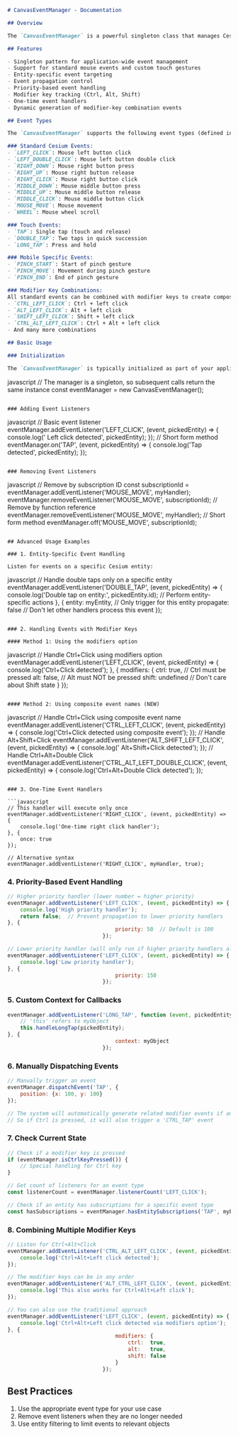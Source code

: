 ``` markdown
# CanvasEventManager - Documentation

## Overview

The `CanvasEventManager` is a powerful singleton class that manages Cesium mouse and touch events with support for custom event handling, entity targeting, and propagation control. It provides a comprehensive system for handling both standard Cesium events and custom touch events like taps, long taps, and double taps.

## Features

- Singleton pattern for application-wide event management
- Support for standard mouse events and custom touch gestures
- Entity-specific event targeting
- Event propagation control
- Priority-based event handling
- Modifier key tracking (Ctrl, Alt, Shift)
- One-time event handlers
- Dynamic generation of modifier-key combination events

## Event Types

The `CanvasEventManager` supports the following event types (defined in `CESIUM_EVENTS` constant):

### Standard Cesium Events:
- `LEFT_CLICK`: Mouse left button click
- `LEFT_DOUBLE_CLICK`: Mouse left button double click
- `RIGHT_DOWN`: Mouse right button press
- `RIGHT_UP`: Mouse right button release
- `RIGHT_CLICK`: Mouse right button click
- `MIDDLE_DOWN`: Mouse middle button press
- `MIDDLE_UP`: Mouse middle button release
- `MIDDLE_CLICK`: Mouse middle button click
- `MOUSE_MOVE`: Mouse movement
- `WHEEL`: Mouse wheel scroll

### Touch Events:
- `TAP`: Single tap (touch and release)
- `DOUBLE_TAP`: Two taps in quick succession
- `LONG_TAP`: Press and hold

### Mobile Specific Events:
- `PINCH_START`: Start of pinch gesture
- `PINCH_MOVE`: Movement during pinch gesture
- `PINCH_END`: End of pinch gesture

### Modifier Key Combinations:
All standard events can be combined with modifier keys to create composite events:
- `CTRL_LEFT_CLICK`: Ctrl + left click
- `ALT_LEFT_CLICK`: Alt + left click
- `SHIFT_LEFT_CLICK`: Shift + left click
- `CTRL_ALT_LEFT_CLICK`: Ctrl + Alt + left click
- And many more combinations

## Basic Usage

### Initialization

The `CanvasEventManager` is typically initialized as part of your application setup:
```

javascript // The manager is a singleton, so subsequent calls return the same instance const eventManager = new
CanvasEventManager();

``` 

### Adding Event Listeners
```

javascript // Basic event listener eventManager.addEventListener('LEFT_CLICK', (event, pickedEntity) => { console.log('
Left click detected', pickedEntity); });
// Short form method eventManager.on('TAP', (event, pickedEntity) => { console.log('Tap detected', pickedEntity); });

``` 

### Removing Event Listeners
```

javascript // Remove by subscription ID const subscriptionId = eventManager.addEventListener('MOUSE_MOVE', myHandler);
eventManager.removeEventListener('MOUSE_MOVE', subscriptionId);
// Remove by function reference eventManager.removeEventListener('MOUSE_MOVE', myHandler);
// Short form method eventManager.off('MOUSE_MOVE', subscriptionId);

``` 

## Advanced Usage Examples

### 1. Entity-Specific Event Handling

Listen for events on a specific Cesium entity:
```

javascript // Handle double taps only on a specific entity eventManager.addEventListener('DOUBLE_TAP', (event,
pickedEntity) => { console.log('Double tap on entity:', pickedEntity.id); // Perform entity-specific actions }, {
entity: myEntity, // Only trigger for this entity propagate: false // Don't let other handlers process this event });

``` 

### 2. Handling Events with Modifier Keys

#### Method 1: Using the modifiers option
```

javascript // Handle Ctrl+Click using modifiers option eventManager.addEventListener('LEFT_CLICK', (event,
pickedEntity) => { console.log('Ctrl+Click detected'); }, { modifiers: { ctrl: true, // Ctrl must be pressed alt:
false, // Alt must NOT be pressed shift: undefined // Don't care about Shift state } });

``` 

#### Method 2: Using composite event names (NEW)
```

javascript // Handle Ctrl+Click using composite event name eventManager.addEventListener('CTRL_LEFT_CLICK', (event,
pickedEntity) => { console.log('Ctrl+Click detected using composite event'); });
// Handle Alt+Shift+Click eventManager.addEventListener('ALT_SHIFT_LEFT_CLICK', (event, pickedEntity) => { console.log('
Alt+Shift+Click detected'); });
// Handle Ctrl+Alt+Double Click eventManager.addEventListener('CTRL_ALT_LEFT_DOUBLE_CLICK', (event, pickedEntity) => {
console.log('Ctrl+Alt+Double Click detected'); });

``` 

### 3. One-Time Event Handlers

```javascript
// This handler will execute only once
eventManager.addEventListener('RIGHT_CLICK', (event, pickedEntity) => {
    console.log('One-time right click handler');
}, {
    once: true
});

// Alternative syntax
eventManager.addEventListener('RIGHT_CLICK', myHandler, true);
```

### 4. Priority-Based Event Handling

```javascript
// Higher priority handler (lower number = higher priority)
eventManager.addEventListener('LEFT_CLICK', (event, pickedEntity) => {
    console.log('High priority handler');
    return false;  // Prevent propagation to lower priority handlers
}, {
                                  priority: 50  // Default is 100
                              });

// Lower priority handler (will only run if higher priority handlers allow propagation)
eventManager.addEventListener('LEFT_CLICK', (event, pickedEntity) => {
    console.log('Low priority handler');
}, {
                                  priority: 150
                              });
```

### 5. Custom Context for Callbacks

```javascript
eventManager.addEventListener('LONG_TAP', function (event, pickedEntity) {
    // 'this' refers to myObject
    this.handleLongTap(pickedEntity);
}, {
                                  context: myObject
                              });
```

### 6. Manually Dispatching Events

```javascript
// Manually trigger an event
eventManager.dispatchEvent('TAP', {
    position: {x: 100, y: 100}
});

// The system will automatically generate related modifier events if any modifiers are pressed
// So if Ctrl is pressed, it will also trigger a 'CTRL_TAP' event
```

### 7. Check Current State

```javascript
// Check if a modifier key is pressed
if (eventManager.isCtrlKeyPressed()) {
    // Special handling for Ctrl key
}

// Get count of listeners for an event type
const listenerCount = eventManager.listenerCount('LEFT_CLICK');

// Check if an entity has subscriptions for a specific event type
const hasSubscriptions = eventManager.hasEntitySubscriptions('TAP', myEntity);
```

### 8. Combining Multiple Modifier Keys

```javascript
// Listen for Ctrl+Alt+Click
eventManager.addEventListener('CTRL_ALT_LEFT_CLICK', (event, pickedEntity) => {
    console.log('Ctrl+Alt+Left click detected');
});

// The modifier keys can be in any order
eventManager.addEventListener('ALT_CTRL_LEFT_CLICK', (event, pickedEntity) => {
    console.log('This also works for Ctrl+Alt+Left click');
});

// You can also use the traditional approach
eventManager.addEventListener('LEFT_CLICK', (event, pickedEntity) => {
    console.log('Ctrl+Alt+Left click detected via modifiers option');
}, {
                                  modifiers: {
                                      ctrl:  true,
                                      alt:   true,
                                      shift: false
                                  }
                              });
```

## Best Practices

1. Use the appropriate event type for your use case
2. Remove event listeners when they are no longer needed
3. Use entity filtering to limit events to relevant objects

```
